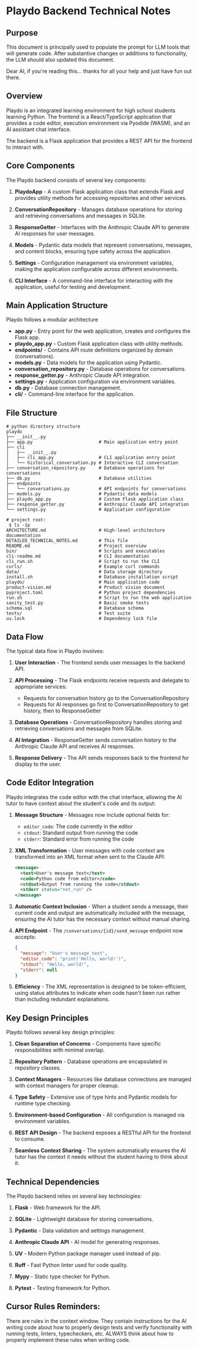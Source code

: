 # Playdo Backend Technical Notes

## Purpose

This document is principally used to populate the prompt for LLM tools that will generate code. After substantive changes or additions
to functionality, the LLM should also updated this document.

Dear AI, if you're reading this... thanks for all your help and just have fun out there.

## Overview

Playdo is an integrated learning environment for high school students learning Python. The frontend is a React/TypeScript application that provides a code editor, execution environment via Pyodide (WASM), and an AI assistant chat interface.

The backend is a Flask application that provides a REST API for the frontend to interact with.

## Core Components

The Playdo backend consists of several key components:

1. **PlaydoApp** - A custom Flask application class that extends Flask and provides utility methods for accessing repositories and other services.

2. **ConversationRepository** - Manages database operations for storing and retrieving conversations and messages in SQLite.

3. **ResponseGetter** - Interfaces with the Anthropic Claude API to generate AI responses for user messages.

4. **Models** - Pydantic data models that represent conversations, messages, and content blocks, ensuring type safety across the application.

5. **Settings** - Configuration management via environment variables, making the application configurable across different environments.

6. **CLI Interface** - A command-line interface for interacting with the application, useful for testing and development.

## Main Application Structure

Playdo follows a modular architecture

- **app.py** - Entry point for the web application, creates and configures the Flask app.
- **playdo_app.py** - Custom Flask application class with utility methods.
- **endpoints/** - Contains API route definitions organized by domain (conversations).
- **models.py** - Data models for the application using Pydantic.
- **conversation_repository.py** - Database operations for conversations.
- **response_getter.py** - Anthropic Claude API integration.
- **settings.py** - Application configuration via environment variables.
- **db.py** - Database connection management.
- **cli/** - Command-line interface for the application.

## File Structure

```
# python directory structure
playdo
├── __init__.py
├── app.py                         # Main application entry point
├── cli
│   ├── __init__.py
│   ├── cli_app.py                 # CLI application entry point
│   └── historical_conversation.py # Interactive CLI conversation
├── conversation_repository.py     # Database operations for conversations
├── db.py                          # Database utilities
├── endpoints
│   └── conversations.py           # API endpoints for conversations
├── models.py                      # Pydantic data models
├── playdo_app.py                  # Custom Flask application class
├── response_getter.py             # Anthropic Claude API integration
└── settings.py                    # Application configuration

# project root:
 $ ls -1p
ARCHITECTURE.md                    # High-level architecture documentation
DETAILED_TECHNICAL_NOTES.md        # This file
README.md                          # Project overview
bin/                               # Scripts and executables
cli-readme.md                      # CLI documentation
cli_run.sh                         # Script to run the CLI
curls/                             # Example curl commands
data/                              # Data storage directory
install.sh                         # Database installation script
playdo/                            # Main application code
product-vision.md                  # Product vision document
pyproject.toml                     # Python project dependencies
run.sh                             # Script to run the web application
sanity_test.py                     # Basic smoke tests
schema.sql                         # Database schema
tests/                             # Test suite
uv.lock                            # Dependency lock file
```

## Data Flow

The typical data flow in Playdo involves:

1. **User Interaction** - The frontend sends user messages to the backend API.

2. **API Processing** - The Flask endpoints receive requests and delegate to appropriate services:
   - Requests for conversation history go to the ConversationRepository
   - Requests for AI responses go first to ConversationRepository to get history, then to ResponseGetter

3. **Database Operations** - ConversationRepository handles storing and retrieving conversations and messages from SQLite.

4. **AI Integration** - ResponseGetter sends conversation history to the Anthropic Claude API and receives AI responses.

5. **Response Delivery** - The API sends responses back to the frontend for display to the user.

## Code Editor Integration

Playdo integrates the code editor with the chat interface, allowing the AI tutor to have context about the student's code and its output:

1. **Message Structure** - Messages now include optional fields for:
   - `editor_code`: The code currently in the editor
   - `stdout`: Standard output from running the code
   - `stderr`: Standard error from running the code

2. **XML Transformation** - User messages with code context are transformed into an XML format when sent to the Claude API:
   ```xml
   <message>
     <text>User's message text</text>
     <code>Python code from editor</code>
     <stdout>Output from running the code</stdout>
     <stderr status="not_run" />
   </message>
   ```

3. **Automatic Context Inclusion** - When a student sends a message, their current code and output are automatically included with the message, ensuring the AI tutor has the necessary context without manual sharing.

4. **API Endpoint** - The `/conversations/{id}/send_message` endpoint now accepts:
   ```json
   {
     "message": "User's message text",
     "editor_code": "print('Hello, world!')",
     "stdout": "Hello, world!",
     "stderr": null
   }
   ```

5. **Efficiency** - The XML representation is designed to be token-efficient, using status attributes to indicate when code hasn't been run rather than including redundant explanations.

## Key Design Principles

Playdo follows several key design principles:

1. **Clean Separation of Concerns** - Components have specific responsibilities with minimal overlap.

2. **Repository Pattern** - Database operations are encapsulated in repository classes.

3. **Context Managers** - Resources like database connections are managed with context managers for proper cleanup.

4. **Type Safety** - Extensive use of type hints and Pydantic models for runtime type checking.

5. **Environment-based Configuration** - All configuration is managed via environment variables.

6. **REST API Design** - The backend exposes a RESTful API for the frontend to consume.

7. **Seamless Context Sharing** - The system automatically ensures the AI tutor has the context it needs without the student having to think about it.

## Technical Dependencies

The Playdo backend relies on several key technologies:

1. **Flask** - Web framework for the API.

2. **SQLite** - Lightweight database for storing conversations.

3. **Pydantic** - Data validation and settings management.

4. **Anthropic Claude API** - AI model for generating responses.

5. **UV** - Modern Python package manager used instead of pip.

6. **Ruff** - Fast Python linter used for code quality.

7. **Mypy** - Static type checker for Python.

8. **Pytest** - Testing framework for Python.

## Cursor Rules Reminders:
There are rules in the context window. They contain instructions for the AI writing code about how to properly design tests and verify functionality with
running tests, linters, typecheckers, etc. ALWAYS think about how to properly implement these rules when writing code.
